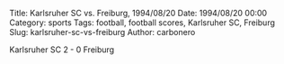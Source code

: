 Title: Karlsruher SC vs. Freiburg, 1994/08/20
Date: 1994/08/20 00:00
Category: sports
Tags: football, football scores, Karlsruher SC, Freiburg
Slug: karlsruher-sc-vs-freiburg
Author: carbonero


Karlsruher SC 2 - 0 Freiburg

